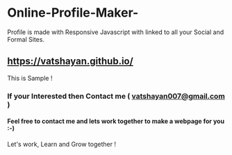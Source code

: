 # Online-Profile-Maker-
Profile is made with Responsive Javascript with linked to all your Social and Formal Sites. 



## https://vatshayan.github.io/ 


This is Sample ! 


### If your Interested then Contact me ( vatshayan007@gmail.com ) 

#### Feel free to contact me and lets work together to make a webpage for you :-)
Let's work, Learn and Grow together !

